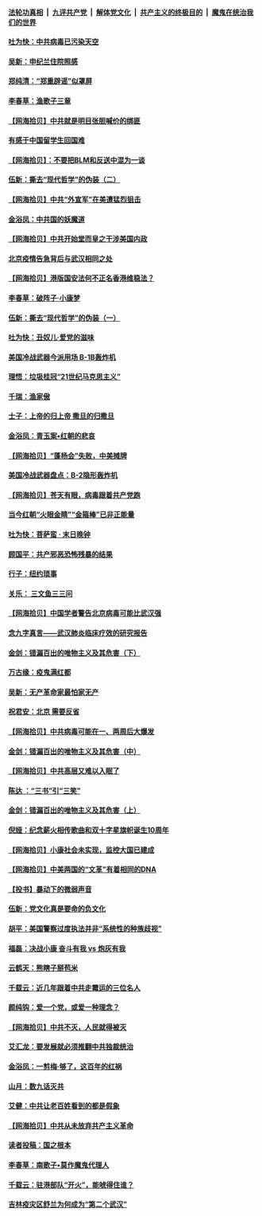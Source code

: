 ####  [法轮功真相](../../../../basic/blob/master/README.md?t=06280331) &nbsp;|&nbsp; [九评共产党](../../../../9ping.md/blob/master/README.md?t=06280331) &nbsp;|&nbsp; [解体党文化](../../../../jtdwh.md/blob/master/README.md?t=06280331)  &nbsp;|&nbsp; [共产主义的终极目的](../../../../gczydzjmd.md/blob/master/README.md?t=06280331) &nbsp;|&nbsp; [魔鬼在统治我们的世界](../../../../mgztzwmdsj.md/blob/master/README.md?t=06280331) 

#### [吐为快：中共病毒已污染天空](../pages/nsc993/n12215786.md?t=06280331) 

#### [吴新：申纪兰住院照感](../pages/nsc993/n12215730.md?t=06280331) 

#### [郑纯清：“郑重辟谣”似罩屏](../pages/nsc993/n12215700.md?t=06280331) 

#### [李春草：渔歌子三章](../pages/nsc993/n12215653.md?t=06280331) 

#### [【网海拾贝】中共就是明目张胆喊价的绑匪](../pages/nsc993/n12215381.md?t=06280331) 

#### [有感于中国留学生回国难](../pages/nsc993/n12212960.md?t=06280331) 

#### [【网海拾贝】：不要把BLM和反送中混为一谈](../pages/nsc993/n12213076.md?t=06280331) 

#### [伍新：撕去“现代哲学”的伪装（二）](../pages/nsc993/n12211310.md?t=06280331) 

#### [【网海拾贝】中共“外宣军”在美遭猛烈狙击](../pages/nsc993/n12211190.md?t=06280331) 

#### [金浴凤：中共国的妖魔道](../pages/nsc993/n12208163.md?t=06280331) 

#### [【网海拾贝】中共开始堂而皇之干涉美国内政](../pages/nsc993/n12205646.md?t=06280331) 

#### [北京疫情告急背后与武汉相同之处](../pages/nsc993/n12201610.md?t=06280331) 

#### [【网海拾贝】港版国安法何不正名香港维稳法？](../pages/nsc993/n12203675.md?t=06280331) 

#### [李春草：破阵子·小康梦](../pages/nsc993/n12202996.md?t=06280331) 

#### [伍新：撕去“现代哲学”的伪装（一）](../pages/nsc993/n12202666.md?t=06280331) 

#### [吐为快：丑奴儿·爱党的滋味](../pages/nsc993/n12202630.md?t=06280331) 

#### [美国冷战武器今派用场 B-1B轰炸机](../pages/nsc993/n12202368.md?t=06280331) 

#### [理悟：垃圾桂冠“21世纪马克思主义”](../pages/nsc993/n12201220.md?t=06280331) 

#### [千瑞：渔家傲](../pages/nsc993/n12201174.md?t=06280331) 

#### [士子：上帝的归上帝 撒旦的归撒旦](../pages/nsc993/n12199902.md?t=06280331) 

#### [金浴凤：青玉案•红朝的悲哀](../pages/nsc993/n12199650.md?t=06280331) 

#### [【网海拾贝】“蓬杨会”失败，中美摊牌](../pages/nsc993/n12199598.md?t=06280331) 

#### [美国冷战武器盘点：B-2隐形轰炸机](../pages/nsc993/n12199226.md?t=06280331) 

#### [【网海拾贝】苍天有眼，病毒跟着共产党跑](../pages/nsc993/n12197648.md?t=06280331) 

#### [当今红朝“火眼金睛”“金箍棒”已非正能量](../pages/nsc993/n12196834.md?t=06280331) 

#### [吐为快：菩萨蛮 · 末日晚钟](../pages/nsc993/n12196689.md?t=06280331) 

#### [顾国平：共产邪恶恐怖残暴的结果](../pages/nsc993/n12195238.md?t=06280331) 

#### [行子：纽约琐事](../pages/nsc993/n12194752.md?t=06280331) 

#### [关乐： 三文鱼三三问](../pages/nsc993/n12194626.md?t=06280331) 

#### [【网海拾贝】中国学者警告北京病毒可能比武汉强](../pages/nsc993/n12193964.md?t=06280331) 

#### [念九字真言——武汉肺炎临床疗效的研究报告](../pages/nsc993/n12190804.md?t=06280331) 

#### [金剑：错漏百出的唯物主义及其危害（下）](../pages/nsc993/n12191909.md?t=06280331) 

#### [万古缘：疫鬼满红都](../pages/nsc993/n12191847.md?t=06280331) 

#### [吴新：无产革命家最怕家无产](../pages/nsc993/n12191806.md?t=06280331) 

#### [祝君安：北京 需要反省](../pages/nsc993/n12191766.md?t=06280331) 

#### [【网海拾贝】中共病毒可能在一、两周后大爆发](../pages/nsc993/n12190517.md?t=06280331) 

#### [金剑：错漏百出的唯物主义及其危害（中）](../pages/nsc993/n12188778.md?t=06280331) 

#### [【网海拾贝】中共高层又难以入眠了](../pages/nsc993/n12188425.md?t=06280331) 

#### [陈达 ：“三书”引“三笑”](../pages/nsc993/n12187929.md?t=06280331) 

#### [金剑：错漏百出的唯物主义及其危害（上）](../pages/nsc993/n12186502.md?t=06280331) 

#### [倪娅：纪念薪火相传歌曲和双十字星旗帜诞生10周年](../pages/nsc993/n12186439.md?t=06280331) 

#### [【网海拾贝】小康社会未实现，监控大国已建成](../pages/nsc993/n12185468.md?t=06280331) 

#### [【网海拾贝】中美两国的“文革”有着相同的DNA](../pages/nsc993/n12184487.md?t=06280331) 

#### [【投书】暴动下的微弱声音](../pages/nsc993/n12183493.md?t=06280331) 

#### [伍新：党文化真是要命的负文化](../pages/nsc993/n12182742.md?t=06280331) 

#### [胡平：美国警察过度执法并非“系统性的种族歧视”](../pages/nsc993/n12182713.md?t=06280331) 

#### [福磊：决战小康 奋斗有我 vs 炮灰有我](../pages/nsc993/n12182693.md?t=06280331) 

#### [云鹤天：熊瞎子掰苞米](../pages/nsc993/n12182680.md?t=06280331) 

#### [千载云：近几年跟着中共走霉运的三位名人](../pages/nsc993/n12182649.md?t=06280331) 

#### [颜纯钩：爱一个党，或爱一种理念？](../pages/nsc993/n12182640.md?t=06280331) 

#### [【网海拾贝】中共不灭，人民就得被灭](../pages/nsc993/n12180698.md?t=06280331) 

#### [艾汇龙：要发展就必须推翻中共独裁统治](../pages/nsc993/n12180647.md?t=06280331) 

#### [金浴凤：一剪梅·够了，这百年的红祸](../pages/nsc993/n12180002.md?t=06280331) 

#### [山月：数九话灭共](../pages/nsc993/n12179940.md?t=06280331) 

#### [艾健：中共让老百姓看到的都是假象](../pages/nsc993/n12179778.md?t=06280331) 

#### [【网海拾贝】中共从未放弃共产主义革命](../pages/nsc993/n12176687.md?t=06280331) 

#### [读者投稿：国之根本](../pages/nsc993/n12176662.md?t=06280331) 

#### [李春草：南歌子•莫作魔鬼代理人](../pages/nsc993/n12176610.md?t=06280331) 

#### [千载云：驻港部队“开火”，能唬得住谁？](../pages/nsc993/n12176028.md?t=06280331) 

#### [吉林疫灾区舒兰为何成为“第二个武汉”](../pages/nsc993/n12172816.md?t=06280331) 


